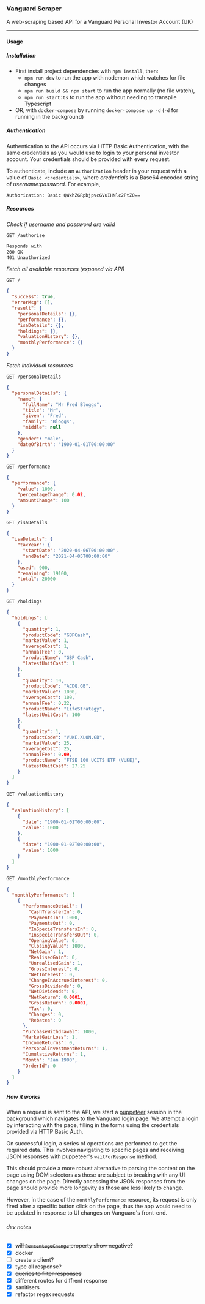 ### Vanguard Scraper

A web-scraping based API for a Vanguard Personal Investor Account (UK)

---

#### Usage

##### Installation

- First install project dependencies with `npm install`, then:
  - `npm run dev` to run the app with nodemon which watches for file changes
  - `npm run build && npm start` to run the app normally (no file watch),
  - `npm run start:ts` to run the app without needing to transpile Typescript
- OR, with `docker-compose` by running `docker-compose up -d` (`-d` for running in the background)

##### Authentication

Authentication to the API occurs via HTTP Basic Authentication, with the same credentials as you would use to login to your personal investor account. Your credentials should be provided with every request.

To authenticate, include an `Authorization` header in your request with a value of `Basic <credentials>`, where _credentials_ is a Base64 encoded string of _username:password_. For example,

```
Authorization: Basic QWxhZGRpbjpvcGVuIHNlc2FtZQ==
```

##### Resources

_Check if username and password are valid_

`GET /authorise`

```xml
Responds with
200 OK
401 Unauthorized
```

_Fetch all available resources (exposed via API)_

`GET /`

```json
{
  "success": true,
  "errorMsg": [],
  "result": {
    "personalDetails": {},
    "performance": {},
    "isaDetails": {},
    "holdings": {},
    "valuationHistory": {},
    "monthlyPerformance": {}
  }
}
```

_Fetch individual resources_

`GET /personalDetails`

```json
{
  "personalDetails": {
    "name": {
      "fullName": "Mr Fred Bloggs",
      "title": "Mr",
      "given": "Fred",
      "family": "Bloggs",
      "middle": null
    },
    "gender": "male",
    "dateOfBirth": "1900-01-01T00:00:00"
  }
}
```

`GET /performance`

```json
{
  "performance": {
    "value": 1000,
    "percentageChange": 0.02,
    "amountChange": 100
  }
}
```

`GET /isaDetails`

```json
{
  "isaDetails": {
    "taxYear": {
      "startDate": "2020-04-06T00:00:00",
      "endDate": "2021-04-05T00:00:00"
    },
    "used": 900,
    "remaining": 19100,
    "total": 20000
  }
}
```

`GET /holdings`

```json
{
  "holdings": [
    {
      "quantity": 1,
      "productCode": "GBPCash",
      "marketValue": 1,
      "averageCost": 1,
      "annualFee": 0,
      "productName": "GBP Cash",
      "latestUnitCost": 1
    },
    {
      "quantity": 10,
      "productCode": "ACDQ.GB",
      "marketValue": 1000,
      "averageCost": 100,
      "annualFee": 0.22,
      "productName": "LifeStrategy",
      "latestUnitCost": 100
    },
    {
      "quantity": 1,
      "productCode": "VUKE.XLON.GB",
      "marketValue": 25,
      "averageCost": 25,
      "annualFee": 0.09,
      "productName": "FTSE 100 UCITS ETF (VUKE)",
      "latestUnitCost": 27.25
    }
  ]
}
```

`GET /valuationHistory`

```json
{
  "valuationHistory": [
    {
      "date": "1900-01-01T00:00:00",
      "value": 1000
    },
    {
      "date": "1900-01-02T00:00:00",
      "value": 1000
    }
  ]
}
```

`GET /monthlyPerformance`

```json
{
  "monthlyPerformance": [
    {
      "PerformanceDetail": {
        "CashTransferIn": 0,
        "PaymentsIn": 1000,
        "PaymentsOut": 0,
        "InSpecieTransfersIn": 0,
        "InSpecieTransfersOut": 0,
        "OpeningValue": 0,
        "ClosingValue": 1000,
        "NetGain": 1,
        "RealisedGain": 0,
        "UnrealisedGain": 1,
        "GrossInterest": 0,
        "NetInterest": 0,
        "ChangeInAccruedInterest": 0,
        "GrossDividends": 0,
        "NetDividends": 0,
        "NetReturn": 0.0001,
        "GrossReturn": 0.0001,
        "Tax": 0,
        "Charges": 0,
        "Rebates": 0
      },
      "PurchaseWithdrawal": 1000,
      "MarketGainLoss": 1,
      "IncomeReturns": 0,
      "PersonalInvestmentReturns": 1,
      "CumulativeReturns": 1,
      "Month": "Jan 1900",
      "OrderId": 0
    }
  ]
}
```

##### How it works

When a request is sent to the API, we start a [puppeteer](https://github.com/puppeteer/puppeteer) session in the background which navigates to the Vanguard login page. We attempt a login by interacting with the page, filling in the forms using the credentials provided via HTTP Basic Auth.

On successful login, a series of operations are performed to get the required data. This involves navigating to specific pages and receiving JSON responses with puppeteer's `waitForResponse` method.

This should provide a more robust alternative to parsing the content on the page using DOM selectors as those are subject to breaking with any UI changes on the page. Directly accessing the JSON responses from the page should provide more longevity as those are less likely to change.

However, in the case of the `monthlyPerformance` resource, its request is only fired after a specific button click on the page, thus the app would need to be updated in response to UI changes on Vanguard's front-end.

###### dev notes

- [x] ~~will `PercentageChange` property show negative?~~
- [x] docker
- [ ] create a client?
- [x] type all response?
- [x] ~~queries to filter responses~~
- [x] different routes for diffrent response
- [x] sanitisers
- [x] refactor regex requests
